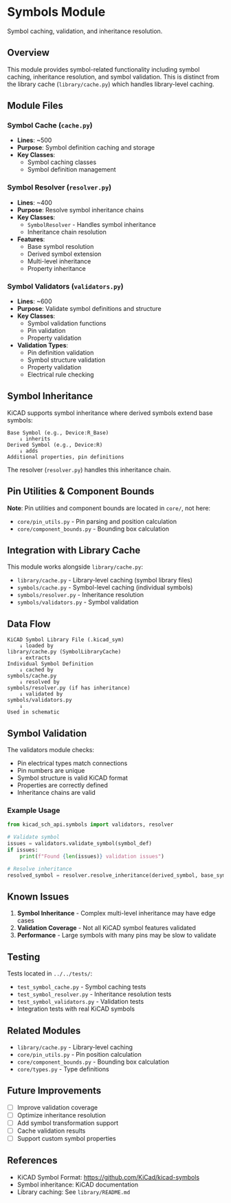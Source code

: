 # Symbols Module

Symbol caching, validation, and inheritance resolution.

## Overview

This module provides symbol-related functionality including symbol caching, inheritance resolution, and symbol validation. This is distinct from the library cache (`library/cache.py`) which handles library-level caching.

## Module Files

### Symbol Cache (`cache.py`)
- **Lines**: ~500
- **Purpose**: Symbol definition caching and storage
- **Key Classes**:
  - Symbol caching classes
  - Symbol definition management

### Symbol Resolver (`resolver.py`)
- **Lines**: ~400
- **Purpose**: Resolve symbol inheritance chains
- **Key Classes**:
  - `SymbolResolver` - Handles symbol inheritance
  - Inheritance chain resolution
- **Features**:
  - Base symbol resolution
  - Derived symbol extension
  - Multi-level inheritance
  - Property inheritance

### Symbol Validators (`validators.py`)
- **Lines**: ~600
- **Purpose**: Validate symbol definitions and structure
- **Key Classes**:
  - Symbol validation functions
  - Pin validation
  - Property validation
- **Validation Types**:
  - Pin definition validation
  - Symbol structure validation
  - Property validation
  - Electrical rule checking

## Symbol Inheritance

KiCAD supports symbol inheritance where derived symbols extend base symbols:

```
Base Symbol (e.g., Device:R_Base)
    ↓ inherits
Derived Symbol (e.g., Device:R)
    ↓ adds
Additional properties, pin definitions
```

The resolver (`resolver.py`) handles this inheritance chain.

## Pin Utilities & Component Bounds

**Note**: Pin utilities and component bounds are located in `core/`, not here:
- `core/pin_utils.py` - Pin parsing and position calculation
- `core/component_bounds.py` - Bounding box calculation

## Integration with Library Cache

This module works alongside `library/cache.py`:

- `library/cache.py` - Library-level caching (symbol library files)
- `symbols/cache.py` - Symbol-level caching (individual symbols)
- `symbols/resolver.py` - Inheritance resolution
- `symbols/validators.py` - Symbol validation

## Data Flow

```
KiCAD Symbol Library File (.kicad_sym)
    ↓ loaded by
library/cache.py (SymbolLibraryCache)
    ↓ extracts
Individual Symbol Definition
    ↓ cached by
symbols/cache.py
    ↓ resolved by
symbols/resolver.py (if has inheritance)
    ↓ validated by
symbols/validators.py
    ↓
Used in schematic
```

## Symbol Validation

The validators module checks:
- Pin electrical types match connections
- Pin numbers are unique
- Symbol structure is valid KiCAD format
- Properties are correctly defined
- Inheritance chains are valid

### Example Usage
```python
from kicad_sch_api.symbols import validators, resolver

# Validate symbol
issues = validators.validate_symbol(symbol_def)
if issues:
    print(f"Found {len(issues)} validation issues")

# Resolve inheritance
resolved_symbol = resolver.resolve_inheritance(derived_symbol, base_symbol)
```

## Known Issues

1. **Symbol Inheritance** - Complex multi-level inheritance may have edge cases
2. **Validation Coverage** - Not all KiCAD symbol features validated
3. **Performance** - Large symbols with many pins may be slow to validate

## Testing

Tests located in `../../tests/`:
- `test_symbol_cache.py` - Symbol caching tests
- `test_symbol_resolver.py` - Inheritance resolution tests
- `test_symbol_validators.py` - Validation tests
- Integration tests with real KiCAD symbols

## Related Modules

- `library/cache.py` - Library-level caching
- `core/pin_utils.py` - Pin position calculation
- `core/component_bounds.py` - Bounding box calculation
- `core/types.py` - Type definitions

## Future Improvements

- [ ] Improve validation coverage
- [ ] Optimize inheritance resolution
- [ ] Add symbol transformation support
- [ ] Cache validation results
- [ ] Support custom symbol properties

## References

- KiCAD Symbol Format: https://github.com/KiCad/kicad-symbols
- Symbol inheritance: KiCAD documentation
- Library caching: See `library/README.md`
